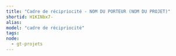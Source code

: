 ```yaml
---
title: "Cadre de récipriocité - NOM DU PORTEUR (NOM DU PROJET)"
shortid: H1KINbx7-
alias:
model: "cadre de récipriocité"
tags:
node:
  - gt-projets
---
```

